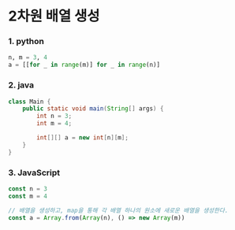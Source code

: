 # 2차원 배열 생성

### 1. python
```python
n, m = 3, 4
a = [[for _ in range(m)] for _ in range(n)]
```

### 2. java
```java
class Main {
    public static void main(String[] args) {
        int n = 3;
        int m = 4;

        int[][] a = new int[n][m];
    }
}
```

### 3. JavaScript
```js
const n = 3
const m = 4

// 배열을 생성하고, map을 통해 각 배열 하나의 원소에 새로운 배열을 생성한다.
const a = Array.from(Array(n), () => new Array(m))
```